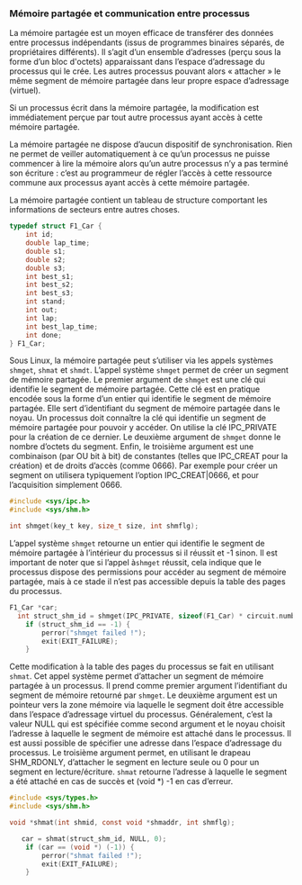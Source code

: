 ### Mémoire partagée et communication entre processus

La mémoire partagée est un moyen efficace de transférer des données entre processus
indépendants (issus de programmes binaires séparés, de propriétaires différents). Il s’agit
d’un ensemble d’adresses (perçu sous la forme d’un bloc d'octets) apparaissant dans
l’espace d’adressage du processus qui le crée. Les autres processus pouvant alors
« attacher » le même segment de mémoire partagée dans leur propre espace d’adressage
(virtuel).

Si un processus écrit dans la mémoire partagée, la modification est immédiatement perçue
par tout autre processus ayant accès à cette mémoire partagée.

La mémoire partagée ne dispose d’aucun dispositif de synchronisation. Rien ne permet de
veiller automatiquement à ce qu’un processus ne puisse commencer à lire la mémoire alors
qu’un autre processus n’y a pas terminé son écriture : c’est au programmeur de régler
l’accès à cette ressource commune aux processus ayant accès à cette mémoire partagée.

La mémoire partagée contient un tableau de structure comportant les informations de secteurs entre autres choses.

```{.c caption="shared struct"}
typedef struct F1_Car {
    int id;
    double lap_time;
    double s1;
    double s2;
    double s3;
    int best_s1;
    int best_s2;
    int best_s3;
    int stand;
    int out;
    int lap;
    int best_lap_time;
    int done;
} F1_Car;
```

Sous Linux, la mémoire partagée peut s’utiliser via les appels systèmes `shmget`, `shmat` et `shmdt`. 
L’appel système `shmget` permet de créer un segment de mémoire partagée. Le premier argument de `shmget` est une clé 
qui identifie le segment de mémoire partagée. Cette clé est en pratique encodée sous la forme d’un entier qui 
identifie le segment de mémoire partagée. Elle sert d’identifiant du segment de mémoire partagée dans le noyau. 
Un processus doit connaître la clé qui identifie un segment de mémoire partagée pour pouvoir y accéder. 
On utilise la clé IPC_PRIVATE pour la création de ce dernier. Le deuxième argument de `shmget` donne le nombre d’octets 
du segment. Enfin, le troisième argument est une combinaison (par OU bit à bit) de constantes 
(telles que IPC_CREAT pour la création) et de droits d’accès (comme 0666). Par exemple pour créer un segment on utilisera 
typiquement l’option IPC_CREAT|0666, et pour l’acquisition simplement 0666.


```{.c caption="man of shmget"}
#include <sys/ipc.h>
#include <sys/shm.h>

int shmget(key_t key, size_t size, int shmflg);
```


L’appel système `shmget` retourne un entier qui identifie le segment de mémoire partagée à l’intérieur du processus 
si il réussit et -1 sinon. Il est important de noter que si l’appel à`shmget` réussit, cela indique que le processus 
dispose des permissions pour accéder au segment de mémoire partagée, mais à ce stade il n’est pas accessible depuis la table 
des pages du processus. 

```{.c caption="shmget implementation"}
F1_Car *car;
  int struct_shm_id = shmget(IPC_PRIVATE, sizeof(F1_Car) * circuit.number_of_cars, 0600 | IPC_CREAT);
    if (struct_shm_id == -1) {
        perror("shmget failed !");
        exit(EXIT_FAILURE);
    }
```

Cette modification à la table des pages du processus se fait en utilisant `shmat`. Cet appel 
système permet d’attacher un segment de mémoire partagée à un processus. Il prend comme premier argument l’identifiant 
du segment de mémoire retourné par `shmget`. Le deuxième argument est un pointeur vers la zone mémoire via laquelle le segment 
doit être accessible dans l’espace d’adressage virtuel du processus. Généralement, c’est la valeur NULL qui est spécifiée 
comme second argument et le noyau choisit l’adresse à laquelle le segment de mémoire est attaché dans le processus. 
Il est aussi possible de spécifier une adresse dans l’espace d’adressage du processus. Le troisième argument permet, 
en utilisant le drapeau SHM_RDONLY, d’attacher le segment en lecture seule ou 0 pour un segment en lecture/écriture. 
`shmat` retourne l’adresse à laquelle le segment a été attaché en cas de succès et (void *) -1 en cas d’erreur.


```{.c caption="man of shmat"}
#include <sys/types.h>
#include <sys/shm.h>

void *shmat(int shmid, const void *shmaddr, int shmflg);
```
```c
   car = shmat(struct_shm_id, NULL, 0);
    if (car == (void *) (-1)) {
        perror("shmat failed !");
        exit(EXIT_FAILURE);
    }
``` 
